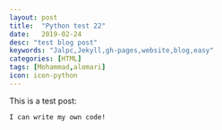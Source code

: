 ```yaml
---
layout: post
title:  "Python test 22"
date:   2019-02-24
desc: "test blog post"
keywords: "Jalpc,Jekyll,gh-pages,website,blog,easy"
categories: [HTML]
tags: [Mohammad,alomari]
icon: icon-python
---
```


This is a test post:

```
I can write my own code!
```
